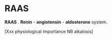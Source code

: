 # RAAS

**RAAS** . **Renin** - **angiotensin** - **aldosterone** system.

\[Xxx physiological importance NB alkalosis\]
